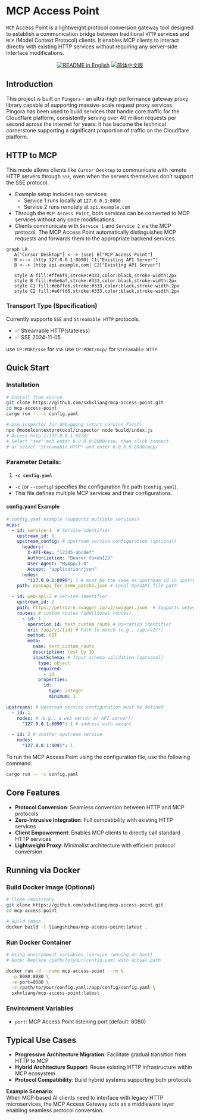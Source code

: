 # MCP Access Point  

`MCP` Access Point is a lightweight protocol conversion gateway tool designed to establish a communication bridge between traditional `HTTP` services and `MCP` (Model Context Protocol) clients. It enables MCP clients to interact directly with existing HTTP services without requiring any server-side interface modifications.  
<p align="center">
  <a href="./README.md"><img alt="README in English" src="https://img.shields.io/badge/English-d9d9d9"></a>
  <a href="./README_CN.md"><img alt="简体中文版" src="https://img.shields.io/badge/简体中文-d9d9d9"></a>
</p>

## Introduction  
This project is built on `Pingora` - an ultra-high performance gateway proxy library capable of supporting massive-scale request proxy services. Pingora has been used to build services that handle core traffic for the Cloudflare platform, consistently serving over 40 million requests per second across the internet for years. It has become the technical cornerstone supporting a significant proportion of traffic on the Cloudflare platform.

## HTTP to MCP  
This mode allows clients like `Cursor Desktop` to communicate with remote HTTP servers through `SSE`, even when the servers themselves don't support the SSE protocol.

- Example setup includes two services:  
  - Service 1 runs locally at `127.0.0.1:8090`  
  - Service 2 runs remotely at `api.example.com`  
- Through the `MCP Access Point`, both services can be converted to MCP services without any code modifications.  
- Clients communicate with `Service 1` and `Service 2` via the MCP protocol. The MCP Access Point automatically distinguishes MCP requests and forwards them to the appropriate backend services.

```mermaid
graph LR
   A["Cursor Desktop"] <--> |sse| B["MCP Access Point"]
   B <--> |http 127.0.0.1:8090| C1["Existing API Server"]
   B <--> |http api.example.com| C2["Existing API Server"]

   style A fill:#ffe6f9,stroke:#333,color:black,stroke-width:2px
   style B fill:#e6e6af,stroke:#333,color:black,stroke-width:2px
   style C1 fill:#e6ffe6,stroke:#333,color:black,stroke-width:2px
   style C2 fill:#e6ffd6,stroke:#333,color:black,stroke-width:2px
```

### Transport Type (Specification)
Currently supports `SSE` and `Streamable HTTP` protocols.
- ✅ Streamable HTTP(stateless)
- ✅ SSE 2024-11-05

use `IP:PORT/sse` for `SSE` 
use `IP:PORT/mcp/` for `Streamable HTTP` 

## Quick Start  

### Installation  
```bash
# Install from source
git clone https://github.com/sxhxliang/mcp-access-point.git
cd mcp-access-point
cargo run -- -c config.yaml

# Use inspector for debugging (start service first)
npx @modelcontextprotocol/inspector node build/index.js
# Access http://127.0.0.1:6274/
# Select "see" and enter 0.0.0.0:8080/sse, then click connect
# or select "Streamable HTTP" and enter 0.0.0.0:8080/mcp/
```

### Parameter Details:  
1.  **`-c config.yaml`**  
   - `-c` (or `--config`) specifies the configuration file path (`config.yaml`).  
   - This file defines multiple MCP services and their configurations.  

#### config.yaml Example  
```yaml
# config.yaml example (supports multiple services)
mcps:
  - id: service-1  # Service identifier
    upstream_id: 1
    upstream_config: # Upstream service configuration (optional)
      headers:
        X-API-Key: "12345-abcdef"
        Authorization: "Bearer token123"
        User-Agent: "MyApp/1.0"
        Accept: "application/json"
      nodes:
        "127.0.0.1:8090": 1 # must be the same as upstream id in upstreams
    path: openapi_for_demo_patch1.json # Local OpenAPI file path

  - id: web-api-2 # Service identifier
    upstream_id: 2
    path: https://petstore.swagger.io/v2/swagger.json  # Supports network paths
    routes: # custom routes (additional routes)
      - id: 1
        operation_id: test_custom_route # Operation identifier
        uri: /api/v1/{id} # Path to match (e.g., /api/v1/*)
        method: GET
        meta:
          name: test_custom_route
          description: test by ID
          inputSchema: # Input schema validation (optional)
            type: object
            required:
              - id
            properties:
              id:
                type: integer
                minimum: 1

upstreams: # Upstream service configuration must be defined
  - id: 1
    nodes: #（e.g., a web server or API server)）
      "127.0.0.1:8090": 1 # address with weight

  - id: 2 # another upstream service 
    nodes:
      "127.0.0.1:8091": 1
```

To run the MCP Access Point using the configuration file, use the following command:
```bash
cargo run -- -c config.yaml
```

## Core Features  

- **Protocol Conversion**: Seamless conversion between HTTP and MCP protocols  
- **Zero-Intrusive Integration**: Full compatibility with existing HTTP services  
- **Client Empowerment**: Enables MCP clients to directly call standard HTTP services  
- **Lightweight Proxy**: Minimalist architecture with efficient protocol conversion  

## Running via Docker  

### Build Docker Image (Optional)  
```bash
# Clone repository
git clone https://github.com/sxhxliang/mcp-access-point.git
cd mcp-access-point

# Build image
docker build -t liangshihua/mcp-access-point:latest .
```

### Run Docker Container  
```bash
# Using environment variables (service running on host)
# Note: Replace /path/to/your/config.yaml with actual path

docker run -d --name mcp-access-point --rm \
  -p 8080:8080 \
  -e port=8080 \
  -v /path/to/your/config.yaml:/app/config/config.yaml \
  sxhxliang/mcp-access-point:latest
```

### Environment Variables  
- `port`: MCP Access Point listening port (default: 8080)

## Typical Use Cases  

- **Progressive Architecture Migration**: Facilitate gradual transition from HTTP to MCP  
- **Hybrid Architecture Support**: Reuse existing HTTP infrastructure within MCP ecosystem  
- **Protocol Compatibility**: Build hybrid systems supporting both protocols  

**Example Scenario**:  
When MCP-based AI clients need to interface with legacy HTTP microservices, the MCP Access Gateway acts as a middleware layer enabling seamless protocol conversion.
